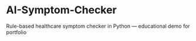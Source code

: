 # AI-Symptom-Checker
Rule-based healthcare symptom checker in Python — educational demo for portfolio
